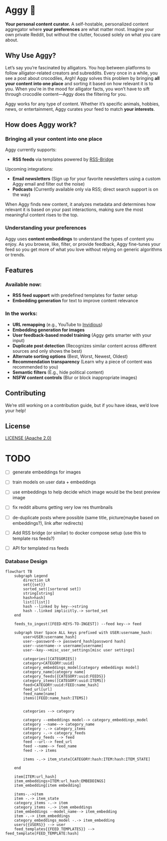 # Aggy 🐊
**Your personal content curator.** A self-hostable, personalized content aggregator where **your preferences** are what matter most. Imagine your own private Reddit, but without the clutter, focused solely on what you care about.

## Why Use Aggy?

Let’s say you’re fascinated by alligators. You hop between platforms to follow alligator-related creators and subreddits. Every once in a while, you see a post about crocodiles, Argh! Aggy solves this problem by bringing **all your content into one place** and sorting it based on how relevant it is to you. When you're in the mood for alligator facts, you won’t have to sift through crocodile content—Aggy does the filtering for you.

Aggy works for any type of content. Whether it’s specific animals, hobbies, news, or entertainment, Aggy curates your feed to match **your interests**.

## How does Aggy work?

### Bringing all your content into one place

Aggy currently supports:

- **RSS feeds** via templates powered by [RSS-Bridge](https://github.com/RSS-Bridge/rss-bridge)

Upcoming integrations:

- **Email newsletters** (Sign up for your favorite newsletters using a custom Aggy email and filter out the noise)
- **Podcasts** (Currently available only via RSS; direct search support is on the way)

When Aggy finds new content, it analyzes metadata and determines how relevant it is based on your past interactions, making sure the most meaningful content rises to the top.

### Understanding your preferences

Aggy uses **content embeddings** to understand the types of content you enjoy. As you browse, like, filter, or provide feedback, Aggy fine-tunes your feed so you get more of what you love without relying on generic algorithms or trends.

## Features

### Available now:

- **RSS feed support** with predefined templates for faster setup
- **Embedding generation** for text to improve content relevance

### In the works:

- **URL remapping** (e.g., YouTube to [Invidious](https://invidious.io/))
- **Embedding generation for images**
- **User feedback-based model training** (Aggy gets smarter with your input)
- **Duplicate post detection** (Recognizes similar content across different sources and only shows the best)
- **Alternate sorting options** (Best, Worst, Newest, Oldest)
- **Recommendation transparency** (Learn why a piece of content was recommended to you)
- **Semantic filters** (E.g., hide political content)
- **NSFW content controls** (Blur or block inappropriate images)

## Contributing

We’re still working on a contribution guide, but if you have ideas, we’d love your help!

## License

[LICENSE (Apache 2.0)](./LICENSE)







# TODO
- [ ] generate embeddings for images
- [ ] train models on user data + embeddings
- [ ] use embeddings to help decide which image would be the best preview image
- [ ] fix reddit albums getting very low res thumbnails
- [ ] de-duplicate posts where possible (same title, picture(maybe based on embeddings?), link after redirects)
- [ ] Add RSS bridge (or similar) to docker compose setup (use this to template rss feeds?)
- [ ] API for templated rss feeds


### Database Design

```mermaid
flowchart TB
    subgraph Legend
        direction LR
        set{{set}}
        sorted_set([sortered set])
        string[string]
        hash>hash]
        list[[list]]
        hash --linked by key-->string
        hash -.linked implicitly.-> sorted_set
    end

    feeds_to_ingest([FEED-KEYS-TO-INGEST]) --feed key--> feed

    subgraph User Space ALL keys prefixed with USER:username_hash:
        user>USER:username_hash]
        user--password--> password_hash[password hash]
        user--username--> username[username]
        user--key-->misc_user_settings[misc user settings]

        categories([CATEGORIES])
        category>CATEGORY:uuid]
        category_embeddings_model[category embeddings model]
        category_name[category name]
        category_feeds{{CATEGORY:uuid:FEEDS}}
        category_items([CATEGORY:uuid:ITEMS])
        feed>CATEGORY:uuid:FEED:name_hash]
        feed_url[url]
        feed_name[name]
        items([FEED:name_hash:ITEMS])


        categories --> category

        category --embeddings model--> category_embeddings_model
        category --name--> category_name
        category -.-> category_items
        category -.-> category_feeds
        category_feeds --> feed
        feed --url--> feed_url
        feed --name--> feed_name
        feed -.-> items

        items -.-> item_state[CATEGORY:hash:ITEM:hash:ITEM_STATE]

    end

    item[ITEM:url_hash]
    item_embeddings>ITEM:url_hash:EMBEDDINGS]
    item_embedding[item embedding]

    items-.->item
    item -.-> item_state
    category_items -.-> item
    category_items -.-> item_embeddings
    item_embeddings --model_name--> item_embedding
    item -.-> item_embeddings
    category_embeddings_model -.-> item_embedding
    users{{USERS}} --> user
    feed_templates{{FEED_TEMPLATES}} --> feed_template[FEED_TEMPLATE:hash]
```
